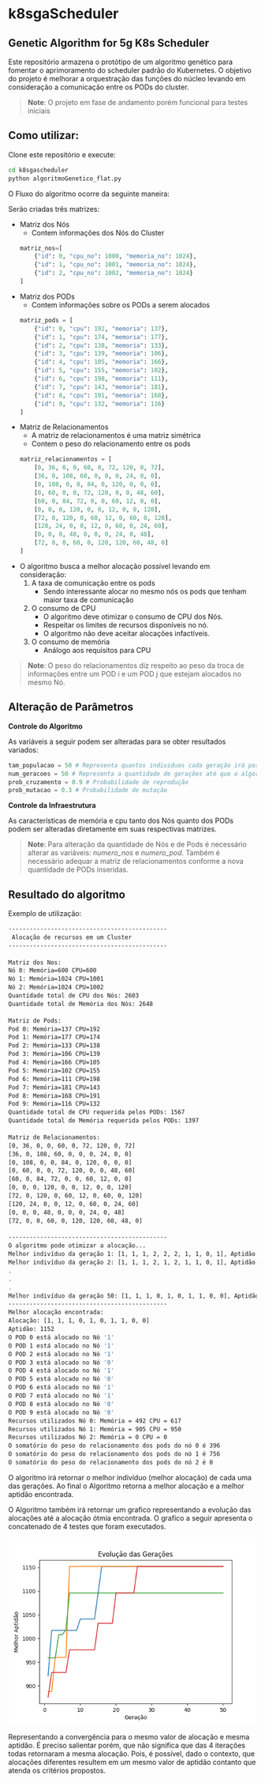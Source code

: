 # k8sgaScheduler

## Genetic Algorithm for 5g K8s Scheduler

Este repositório armazena o protótipo de um algoritmo genético para fomentar o aprimoramento do scheduler padrão do Kubernetes. O objetivo do projeto é melhorar a orquestração das funções do núcleo levando em consideração a comunicação entre os PODs do cluster.

> **Note**: O projeto em fase de andamento porém funcional para testes iniciais

## Como utilizar:

Clone este repositório e execute:

```bash
cd k8sgascheduler
python algoritmoGenetico_flat.py
```

O Fluxo do algoritmo ocorre da seguinte maneira:

Serão criadas três matrizes:
- Matriz dos Nós 
    - Contem informações dos Nós do Cluster
    ```python
    matriz_nos=[
        {"id": 0, "cpu_no": 1000, "memoria_no": 1024},
        {"id": 1, "cpu_no": 1001, "memoria_no": 1024},
        {"id": 2, "cpu_no": 1002, "memoria_no": 1024}
    ]
    ```
- Matriz dos PODs
    - Contem informações sobre os PODs a serem alocados
    ```python
    matriz_pods = [
        {"id": 0, "cpu": 192, "memoria": 137},
        {"id": 1, "cpu": 174, "memoria": 177},
        {"id": 2, "cpu": 138, "memoria": 133},
        {"id": 3, "cpu": 139, "memoria": 106},
        {"id": 4, "cpu": 105, "memoria": 166},
        {"id": 5, "cpu": 155, "memoria": 102},
        {"id": 6, "cpu": 198, "memoria": 111},
        {"id": 7, "cpu": 143, "memoria": 181},
        {"id": 8, "cpu": 191, "memoria": 168},
        {"id": 9, "cpu": 132, "memoria": 116}
    ]
    ```
- Matriz de Relacionamentos
    - A matriz de relacionamentos é uma matriz simétrica
    - Contem o peso do relacionamento entre os pods
    ```python
    matriz_relacionamentos = [
        [0, 36, 0, 0, 60, 0, 72, 120, 0, 72],
        [36, 0, 108, 60, 0, 0, 0, 24, 0, 0],
        [0, 108, 0, 0, 84, 0, 120, 0, 0, 0],
        [0, 60, 0, 0, 72, 120, 0, 0, 48, 60],
        [60, 0, 84, 72, 0, 0, 60, 12, 0, 0],
        [0, 0, 0, 120, 0, 0, 12, 0, 0, 120],
        [72, 0, 120, 0, 60, 12, 0, 60, 0, 120],
        [120, 24, 0, 0, 12, 0, 60, 0, 24, 60],
        [0, 0, 0, 48, 0, 0, 0, 24, 0, 48],
        [72, 0, 0, 60, 0, 120, 120, 60, 48, 0]
    ]
    ```
- O algoritmo busca a melhor alocação possível levando em consideração:
    1. A taxa de comunicação entre os pods
        - Sendo interessante alocar no mesmo nós os pods que tenham maior taxa de comunicação
    2. O consumo de CPU
        - O algoritmo deve otimizar o consumo de CPU dos Nós.
        - Respeitar os limites de recursos disponíveis no nó.
        - O algoritmo não deve aceitar alocações infactíveis.
    3. O consumo de memória
        - Análogo aos requisitos para CPU

> **Note**: O peso do relacionamentos diz respeito ao peso da troca de informações entre um POD i e um POD j que estejam alocados no mesmo Nó.

## Alteração de Parâmetros

**Controle do Algoritmo**

As variáveis a seguir podem ser alteradas para se obter resultados variados:

```python
tam_populacao = 50 # Representa quantos individuos cada geração irá possuir
num_geracoes = 50 # Representa a quantidade de gerações até que o algoritmo encerre sua execução
prob_cruzamento = 0.9 # Probabilidade de reprodução
prob_mutacao = 0.3 # Probabilidade de mutação
```

**Controle da Infraestrutura**

As características de memória e cpu tanto dos Nós quanto dos PODs podem ser alteradas diretamente em suas respectivas matrizes.

> **Note**: Para alteração da quantidade de Nós e de Pods é necessário alterar as variáveis: *numero_nos* e *numero_pod*. Também é necessário adequar a matriz de relacionamentos conforme a nova quantidade de PODs inseridas.

## Resultado do algoritmo

Exemplo de utilização:
```bash
---------------------------------------------
 Alocação de recursos em um Cluster
---------------------------------------------

Matriz dos Nos:
Nó 0: Memória=600 CPU=600
Nó 1: Memória=1024 CPU=1001
Nó 2: Memória=1024 CPU=1002
Quantidade total de CPU dos Nós: 2603
Quantidade total de Memória dos Nós: 2648

Matriz de Pods:
Pod 0: Memória=137 CPU=192
Pod 1: Memória=177 CPU=174
Pod 2: Memória=133 CPU=138
Pod 3: Memória=106 CPU=139
Pod 4: Memória=166 CPU=105
Pod 5: Memória=102 CPU=155
Pod 6: Memória=111 CPU=198
Pod 7: Memória=181 CPU=143
Pod 8: Memória=168 CPU=191
Pod 9: Memória=116 CPU=132
Quantidade total de CPU requerida pelos PODs: 1567
Quantidade total de Memória requerida pelos PODs: 1397

Matriz de Relacionamentos:
[0, 36, 0, 0, 60, 0, 72, 120, 0, 72]
[36, 0, 108, 60, 0, 0, 0, 24, 0, 0]
[0, 108, 0, 0, 84, 0, 120, 0, 0, 0]
[0, 60, 0, 0, 72, 120, 0, 0, 48, 60]
[60, 0, 84, 72, 0, 0, 60, 12, 0, 0]
[0, 0, 0, 120, 0, 0, 12, 0, 0, 120]
[72, 0, 120, 0, 60, 12, 0, 60, 0, 120]
[120, 24, 0, 0, 12, 0, 60, 0, 24, 60]
[0, 0, 0, 48, 0, 0, 0, 24, 0, 48]
[72, 0, 0, 60, 0, 120, 120, 60, 48, 0]

---------------------------------------------
O algoritmo pode otimizar a alocação...
Melhor indivíduo da geração 1: [1, 1, 1, 2, 2, 2, 1, 1, 0, 1], Aptidão: 984
Melhor indivíduo da geração 2: [1, 1, 1, 2, 1, 2, 1, 1, 0, 1], Aptidão: 1048
.
.
.
Melhor indivíduo da geração 50: [1, 1, 1, 0, 1, 0, 1, 1, 0, 0], Aptidão: 1152
---------------------------------------------
Melhor alocação encontrada:
Alocação: [1, 1, 1, 0, 1, 0, 1, 1, 0, 0]
Aptidão: 1152
O POD 0 está alocado no Nó '1'
O POD 1 está alocado no Nó '1'
O POD 2 está alocado no Nó '1'
O POD 3 está alocado no Nó '0'
O POD 4 está alocado no Nó '1'
O POD 5 está alocado no Nó '0'
O POD 6 está alocado no Nó '1'
O POD 7 está alocado no Nó '1'
O POD 8 está alocado no Nó '0'
O POD 9 está alocado no Nó '0'
Recursos utilizados Nó 0: Memória = 492 CPU = 617
Recursos utilizados Nó 1: Memória = 905 CPU = 950
Recursos utilizados Nó 2: Memória = 0 CPU = 0
O somatório do peso do relacionamento dos pods do nó 0 é 396
O somatório do peso do relacionamento dos pods do nó 1 é 756
O somatório do peso do relacionamento dos pods do nó 2 é 0
```
O algoritmo irá retornar o melhor indivíduo (melhor alocação) de cada uma das gerações. Ao final o Algoritmo retorna a melhor alocação e a melhor aptidão encontrada.

O Algoritmo também irá retornar um grafico representando a evolução das alocações até a alocação ótmia encontrada. O grafico a seguir apresenta o concatenado de 4 testes que foram executados.

![Melhor alocação encontrada](img/Figure_1.png)

Representando a convergência para o mesmo valor de alocação e mesma aptidão. É preciso salientar porém, que não significa que das 4 iterações todas retornaram a mesma alocação. Pois, é possível, dado o contexto, que alocações diferentes resultem em um mesmo valor de aptidão contanto que atenda os critérios propostos.